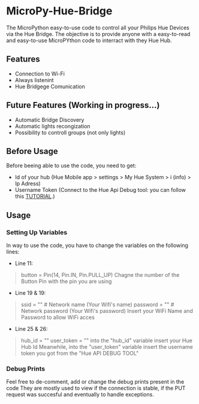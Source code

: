 # MicroPy-Hue-Bridge
The MicroPython easy-to-use code to control all your Philips Hue Devices via the Hue Bridge.
The objective is to provide anyone with a easy-to-read and easy-to-use MicroPYthon code to interract with they Hue Hub.



## Features
- Connection to Wi-Fi
- Always listenint
- Hue Bridgege Comunication


## Future Features (Working in progress...)
- Automatic Bridge Discovery
- Automatic lights recongization
- Possibility to controll groups (not only lights)

## Before Usage
Before beeing able to use the code, you need to get:
- Id of your hub (Hue Mobile app > settings > My Hue System > i (info) > Ip Adress)
- Username Token (Connect to the Hue Api Debug tool: you can follow this [TUTORIAL](https://developers.meethue.com/develop/get-started-2/).)

## Usage
### Setting Up Variables
In way to use the code, you have to change the variables on the following lines:

- Line 11:
> button = Pin(14, Pin.IN, Pin.PULL_UP)
Chagne the number of the Button Pin with the pin you are using

- Line 19 & 19:
> ssid = ""  # Network name (Your Wifi's name)
> password = ""  # Network password (Your Wifi's password)
Insert your WiFi Name and Password to allow WiFi acces

- Line 25 & 26:
> hub_id = ""
> user_token = ""
into the "hub_id" variable insert your Hue Hub Id
Meanwhile, into the "user_token" variable insert the username token you got from the "Hue API DEBUG TOOL"

### Debug Prints
Feel free to de-comment, add or change the debug prints present in the code
They are mostly used to view if the connection is stable, if the PUT request was succesful and eventually to handle exceptions.

